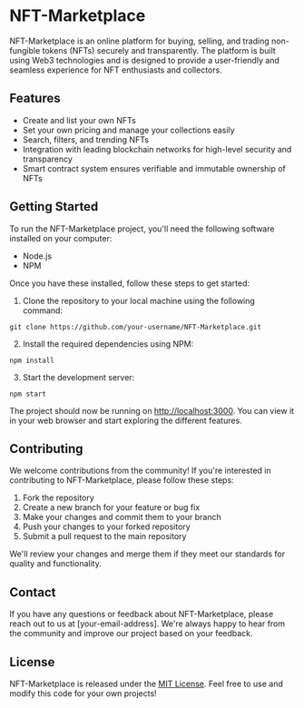 <!DOCTYPE html>
<html lang="en">
  <head>
    <meta charset="UTF-8">
    <title>NFT-Marketplace</title>
  </head>
  <body>
    <h1>NFT-Marketplace</h1>
    <p>NFT-Marketplace is an online platform for buying, selling, and trading non-fungible tokens (NFTs) securely and transparently. The platform is built using Web3 technologies and is designed to provide a user-friendly and seamless experience for NFT enthusiasts and collectors.</p>
    <h2>Features</h2>
    <ul>
      <li>Create and list your own NFTs</li>
      <li>Set your own pricing and manage your collections easily</li>
      <li>Search, filters, and trending NFTs</li>
      <li>Integration with leading blockchain networks for high-level security and transparency</li>
      <li>Smart contract system ensures verifiable and immutable ownership of NFTs</li>
    </ul>
    <h2>Getting Started</h2>
    <p>To run the NFT-Marketplace project, you'll need the following software installed on your computer:</p>
    <ul>
      <li>Node.js</li>
      <li>NPM</li>
    </ul>
    <p>Once you have these installed, follow these steps to get started:</p>
    <ol>
      <li>Clone the repository to your local machine using the following command:</li>
    </ol>
    <pre><code>git clone https://github.com/your-username/NFT-Marketplace.git</code></pre>
    <ol start="2">
      <li>Install the required dependencies using NPM:</li>
    </ol>
    <pre><code>npm install</code></pre>
    <ol start="3">
      <li>Start the development server:</li>
    </ol>
    <pre><code>npm start</code></pre>
    <p>The project should now be running on <a href="http://localhost:3000">http://localhost:3000</a>. You can view it in your web browser and start exploring the different features.</p>
    <h2>Contributing</h2>
    <p>We welcome contributions from the community! If you're interested in contributing to NFT-Marketplace, please follow these steps:</p>
    <ol>
      <li>Fork the repository</li>
      <li>Create a new branch for your feature or bug fix</li>
      <li>Make your changes and commit them to your branch</li>
      <li>Push your changes to your forked repository</li>
      <li>Submit a pull request to the main repository</li>
    </ol>
    <p>We'll review your changes and merge them if they meet our standards for quality and functionality.</p>
    <h2>Contact</h2>
    <p>If you have any questions or feedback about NFT-Marketplace, please reach out to us at [your-email-address]. We're always happy to hear from the community and improve our project based on your feedback.</p>
    <h2>License</h2>
    <p>NFT-Marketplace is released under the <a href="https://opensource.org/licenses/MIT">MIT License</a>. Feel free to use and modify this code for your own projects!</p>
  </body>
</html>
